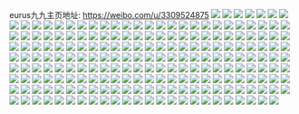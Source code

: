 eurus九九主页地址: https://weibo.com/u/3309524875 
![](https://wx4.sinaimg.cn/mw2000/c543578bly1h901fehsxtj237k1sye82.jpg) 
![](https://wx4.sinaimg.cn/mw2000/c543578bly1h901h6h05jj229x319b2a.jpg) 
![](https://wx4.sinaimg.cn/mw2000/c543578bly1h901ffny8cj21sa37ku0x.jpg) 
![](https://wx4.sinaimg.cn/mw2000/c543578bly1h901h8azqyj226v2x6kjl.jpg) 
![](https://wx4.sinaimg.cn/mw2000/c543578bly1h901gemde5j23402c0qv6.jpg) 
![](https://wx4.sinaimg.cn/mw2000/c543578bly1h901h9mz3nj22872yxkjl.jpg) 
![](https://wx4.sinaimg.cn/mw2000/c543578bly1h901fq3tvzj21o02804qq.jpg) 
![](https://wx4.sinaimg.cn/mw2000/c543578bly1h901gqqp02j23402c0hdu.jpg) 
![](https://wx4.sinaimg.cn/mw2000/c543578bly1h901fttkroj21o0280u0x.jpg) 
![](https://wx4.sinaimg.cn/mw2000/c543578bly1h901f9yra6j23402c0npe.jpg) 
![](https://wx4.sinaimg.cn/mw2000/c543578bly1h901fm4h0bj22c0340npe.jpg) 
![](https://wx4.sinaimg.cn/mw2000/c543578bly1h901hi3ixuj23402c0npg.jpg) 
![](https://wx4.sinaimg.cn/mw2000/c543578bly1h901g88yg4j22c03404qq.jpg) 
![](https://wx4.sinaimg.cn/mw2000/c543578bly1h901h1nuh3j23402c0kjm.jpg) 
![](https://wx4.sinaimg.cn/mw2000/c543578bly1h901gktyy3j22c0340hdu.jpg) 
![](https://wx4.sinaimg.cn/mw2000/c543578bly1h90168er92j22c0340qv6.jpg) 
![](https://wx4.sinaimg.cn/mw2000/c543578bly1h90161n9atj22c0340b2c.jpg) 
![](https://wx4.sinaimg.cn/mw2000/c543578bly1h9016ee7evj22c0340hdu.jpg) 
![](https://wx4.sinaimg.cn/mw2000/c543578bly1h9016s6f5fj23402c07wj.jpg) 
![](https://wx4.sinaimg.cn/mw2000/c543578bly1h9015tnh8hj22c0340b2a.jpg) 
![](https://wx4.sinaimg.cn/mw2000/c543578bly1h8rxddf0rjj216o1kwb29.jpg) 
![](https://wx4.sinaimg.cn/mw2000/c543578bly1h8rxd92nvcj22c0340x6p.jpg) 
![](https://wx4.sinaimg.cn/mw2000/c543578bly1h8rxeekxtdj23402c1u10.jpg) 
![](https://wx4.sinaimg.cn/mw2000/c543578bly1h8rxe3srd3j224a36cx6r.jpg) 
![](https://wx4.sinaimg.cn/mw2000/c543578bly1h8rxdvzldij23402c0kjo.jpg) 
![](https://wx4.sinaimg.cn/mw2000/c543578bly1h8rxe8s7anj22c0340npf.jpg) 
![](https://wx4.sinaimg.cn/mw2000/c543578bly1h8rxeg1v48j22c0340e82.jpg) 
![](https://wx4.sinaimg.cn/mw2000/c543578bly1h8rxeblyy1j22c0340kjn.jpg) 
![](https://wx4.sinaimg.cn/mw2000/c543578bly1h8rxeujvdhj23402c07wj.jpg) 
![](https://wx4.sinaimg.cn/mw2000/c543578bly1h8rxehwfmkj22c0340e82.jpg) 
![](https://wx4.sinaimg.cn/mw2000/c543578bly1h8rxesq63qj22c03401kz.jpg) 
![](https://wx4.sinaimg.cn/mw2000/c543578bly1h8rxen0qcmj23402c0000.jpg) 
![](https://wx4.sinaimg.cn/mw2000/c543578bly1h8rxezosq6j22dr36c1l2.jpg) 
![](https://wx4.sinaimg.cn/mw2000/c543578bly1h8rxepn33uj22c0340u0y.jpg) 
![](https://wx4.sinaimg.cn/mw2000/c543578bly1h8rxf1dhn5j229p1xjhdt.jpg) 
![](https://wx4.sinaimg.cn/mw2000/c543578bly1h8rxf3phjbj21lf0wbtzv.jpg) 
![](https://wx4.sinaimg.cn/mw2000/c543578bly1h83uwxfyxnj23402c0npd.jpg) 
![](https://wx4.sinaimg.cn/mw2000/c543578bly1h83uwuo378j22dr36c4qt.jpg) 
![](https://wx4.sinaimg.cn/mw2000/c543578bly1h83ux0au2vj22c02eye82.jpg) 
![](https://wx4.sinaimg.cn/mw2000/c543578bly1h83ux6aygxj23402c04qr.jpg) 
![](https://wx4.sinaimg.cn/mw2000/c543578bly1h83ux2lcddj23402c0kjn.jpg) 
![](https://wx4.sinaimg.cn/mw2000/c543578bly1h83ux8o5ubj23402c0qv5.jpg) 
![](https://wx4.sinaimg.cn/mw2000/c543578bly1h83ux9natdj21cf0x27m8.jpg) 
![](https://wx4.sinaimg.cn/mw2000/c543578bly1h83uxfyx5wj23402c04qr.jpg) 
![](https://wx4.sinaimg.cn/mw2000/c543578bly1h83uxemrkdj21mc1mce81.jpg) 
![](https://wx4.sinaimg.cn/mw2000/c543578bly1h83uwr1edpj22c03401ky.jpg) 
![](https://wx4.sinaimg.cn/mw2000/c543578bly1h6wejolc9ij22c0340jvp.jpg) 
![](https://wx4.sinaimg.cn/mw2000/c543578bly1h6wejlaokxj2334334dor.jpg) 
![](https://wx4.sinaimg.cn/mw2000/c543578bly1h6wejqxguaj22c0340hdt.jpg) 
![](https://wx4.sinaimg.cn/mw2000/c543578bly1h5mu3wnp0cj20u01swqan.jpg) 
![](https://wx4.sinaimg.cn/mw2000/c543578bly1h5mu3zfo0gj20u01sw10b.jpg) 
![](https://wx4.sinaimg.cn/mw2000/c543578bly1h5mu40nfsvj20u0140jyl.jpg) 
![](https://wx4.sinaimg.cn/mw2000/c543578bly1h5mu44k0a7j20u0140jwb.jpg) 
![](https://wx4.sinaimg.cn/mw2000/c543578bly1h5mu3vq2n2j20u0140gv0.jpg) 
![](https://wx4.sinaimg.cn/mw2000/c543578bly1h5mu45bun5j20u014078i.jpg) 
![](https://wx4.sinaimg.cn/mw2000/c543578bly1h57eifx9yij22c03407wj.jpg) 
![](https://wx4.sinaimg.cn/mw2000/c543578bly1h57eipqd4vj23402c0qv7.jpg) 
![](https://wx4.sinaimg.cn/mw2000/c543578bly1h57eiqjjllj23402c0qv5.jpg) 
![](https://wx4.sinaimg.cn/mw2000/c543578bly1h57eijl73ij22c0340qv5.jpg) 
![](https://wx4.sinaimg.cn/mw2000/c543578bly1h57eiw1b5nj22c0340kjm.jpg) 
![](https://wx4.sinaimg.cn/mw2000/c543578bly1h46f54xi4pj20u0140n42.jpg) 
![](https://wx4.sinaimg.cn/mw2000/c543578bly1h46f554x04j20u0140wku.jpg) 
![](https://wx4.sinaimg.cn/mw2000/c543578bly1h46f55ccqej20u01400vr.jpg) 
![](https://wx4.sinaimg.cn/mw2000/c543578bly1h46f55wuu9j20u013wn6a.jpg) 
![](https://wx4.sinaimg.cn/mw2000/c543578bly1h46f565b81j20u01400zz.jpg) 
![](https://wx4.sinaimg.cn/mw2000/c543578bly1h46f54gk08j20u01sydkk.jpg) 
![](https://wx4.sinaimg.cn/mw2000/c543578bly1h1zp4ck5g9j21be0zk4kl.jpg) 
![](https://wx4.sinaimg.cn/mw2000/c543578bly1h1zp4fi5s9j21be0zk7nz.jpg) 
![](https://wx4.sinaimg.cn/mw2000/c543578bly1h1zp4dssm1j21be1be4fz.jpg) 
![](https://wx4.sinaimg.cn/mw2000/c543578bly1h1zp4e7oyqj21be10oh1a.jpg) 
![](https://wx4.sinaimg.cn/mw2000/c543578bly1h1zp4fr2plj20ue0zy441.jpg) 
![](https://wx4.sinaimg.cn/mw2000/c543578bly1h1zp4f2lenj21be0yc7gv.jpg) 
![](https://wx4.sinaimg.cn/mw2000/c543578bly1h1zp4ubwwkj22bz3401l0.jpg) 
![](https://wx4.sinaimg.cn/mw2000/c543578bly1h1zp4ga9xsj20zk1be1g2.jpg) 
![](https://wx4.sinaimg.cn/mw2000/c543578bly1h1zp4hmytaj22bz340x6p.jpg) 
![](https://wx4.sinaimg.cn/mw2000/c543578bly1h1zp4v4pdzj20tz13yqgb.jpg) 
![](https://wx4.sinaimg.cn/mw2000/c543578bly1h1zp4gm4hrj20u013y46a.jpg) 
![](https://wx4.sinaimg.cn/mw2000/c543578bly1h1zp4vpoo6j215o1sk1iw.jpg) 
![](https://wx4.sinaimg.cn/mw2000/c543578bly1gyi1pgfgrdj223t1dyu0x.jpg) 
![](https://wx4.sinaimg.cn/mw2000/c543578bly1gu5rwz0x51j23403401l1.jpg) 
![](https://wx4.sinaimg.cn/mw2000/c543578bly1gu5rx320irj23402c0u0z.jpg) 
![](https://wx4.sinaimg.cn/mw2000/c543578bly1gu5rx7zcqgj23402c0e85.jpg) 
![](https://wx4.sinaimg.cn/mw2000/c543578bly1gu5rxm9592j22qh21u1ky.jpg) 
![](https://wx4.sinaimg.cn/mw2000/c543578bly1gu5rxjyrabj222m2ba4qq.jpg) 
![](https://wx4.sinaimg.cn/mw2000/c543578bly1gu5rxhq45yj226i2wonpe.jpg) 
![](https://wx4.sinaimg.cn/mw2000/c543578bly1gu5rwr44qij20u01407kn.jpg) 
![](https://wx4.sinaimg.cn/mw2000/c543578bly1gu5rwsmagfj22ay340x6r.jpg) 
![](https://wx4.sinaimg.cn/mw2000/c543578bly1gu5rwure1aj23402c0b2c.jpg) 
![](https://wx4.sinaimg.cn/mw2000/c543578bly1gu5s04y3vdj21hc1hckjl.jpg) 
![](https://wx4.sinaimg.cn/mw2000/c543578bly1gu5rxbzdnuj21uh2glu11.jpg) 
![](https://wx4.sinaimg.cn/mw2000/c543578bly1gu5rxgcctxj23402c04qt.jpg) 
![](https://wx4.sinaimg.cn/mw2000/c543578bly1gpmg87t9qyj22c02x01kz.jpg) 
![](https://wx4.sinaimg.cn/mw2000/c543578bly1goynabh9aaj220h2onnpe.jpg) 
![](https://wx4.sinaimg.cn/mw2000/c543578bly1goynag6phaj228u2zshdv.jpg) 
![](https://wx4.sinaimg.cn/mw2000/c543578bly1go4l0k3j4nj21400ty7ci.jpg) 
![](https://wx4.sinaimg.cn/mw2000/c543578bly1go4l0iswsej21400u0k0t.jpg) 
![](https://wx4.sinaimg.cn/mw2000/c543578bly1go4l0jhzsgj21400u0wno.jpg) 
![](https://wx4.sinaimg.cn/mw2000/c543578bly1gmps1o2praj22c0340e84.jpg) 
![](https://wx4.sinaimg.cn/mw2000/c543578bly1gmps1uzi7cj22c0340x6r.jpg) 
![](https://wx4.sinaimg.cn/mw2000/c543578bly1gmps1r2axcj22c03404qs.jpg) 
![](https://wx4.sinaimg.cn/mw2000/c543578bly1gmps1zxl3ij22c0340hdw.jpg) 
![](https://wx4.sinaimg.cn/mw2000/c543578bly1gmps257j2jj22c03407wk.jpg) 
![](https://wx4.sinaimg.cn/mw2000/c543578bly1gmps2ap5qvj22c03407wk.jpg) 
![](https://wx4.sinaimg.cn/mw2000/c543578bly1gmps1jumc8j222o341b2b.jpg) 
![](https://wx4.sinaimg.cn/mw2000/c543578bly1gmps2jqpj6j22c0340qv5.jpg) 
![](https://wx4.sinaimg.cn/mw2000/c543578bly1gmps2gek49j2341341kjp.jpg) 
![](https://wx4.sinaimg.cn/mw2000/c543578bly1gmplrdxt8dj23402c0e84.jpg) 
![](https://wx4.sinaimg.cn/mw2000/c543578bly1gmpls3k85yj22c0340kjo.jpg) 
![](https://wx4.sinaimg.cn/mw2000/c543578bly1gmplrrigotj23402c0x6r.jpg) 
![](https://wx4.sinaimg.cn/mw2000/c543578bly1gmorgpfut0j20rs2lzha5.jpg) 
![](https://wx4.sinaimg.cn/mw2000/c543578bly1gmorgr2nunj20rs2lo4qp.jpg) 
![](https://wx4.sinaimg.cn/mw2000/c543578bly1gmorgu09xyj22c033yu0y.jpg) 
![](https://wx4.sinaimg.cn/mw2000/c543578bly1gmorh2fwxnj233a2bgqv5.jpg) 
![](https://wx4.sinaimg.cn/mw2000/c543578bly1gmorh03rzij23402c0b2b.jpg) 
![](https://wx4.sinaimg.cn/mw2000/c543578bly1gmorgnsiipj22c03407wk.jpg) 
![](https://wx4.sinaimg.cn/mw2000/c543578bly1gmorh74u0rj226g2wlqv5.jpg) 
![](https://wx4.sinaimg.cn/mw2000/c543578bly1gmorgvie7wj20rs15ok3v.jpg) 
![](https://wx4.sinaimg.cn/mw2000/c543578bly1gmorh500xhj22452tjkjl.jpg) 
![](https://wx4.sinaimg.cn/mw2000/c543578bly1gmorgwb2h8j20rs15oduw.jpg) 
![](https://wx4.sinaimg.cn/mw2000/c543578bly1gmorheupg4j22c0340b2a.jpg) 
![](https://wx4.sinaimg.cn/mw2000/c543578bly1gmorgx1f9lj20rs15oaku.jpg) 
![](https://wx4.sinaimg.cn/mw2000/c543578bgy1gkhidqdi6lj23402c0dxr.jpg) 
![](https://wx4.sinaimg.cn/mw2000/c543578bgy1gkhidss6usj23402c0qv5.jpg) 
![](https://wx4.sinaimg.cn/mw2000/c543578bgy1gkhidvdtp8j23402c0qv5.jpg) 
![](https://wx4.sinaimg.cn/mw2000/c543578bgy1gkhidxw3wfj23402c01kx.jpg) 
![](https://wx4.sinaimg.cn/mw2000/c543578bgy1gkhie1853sj23402c04qq.jpg) 
![](https://wx4.sinaimg.cn/mw2000/c543578bgy1gkhie4nls5j23402c0npd.jpg) 
![](https://wx4.sinaimg.cn/mw2000/c543578bgy1gkhie6qmd5j22yo280qg6.jpg) 
![](https://wx4.sinaimg.cn/mw2000/c543578bgy1gkhiea8f62j230r29ke81.jpg) 
![](https://wx4.sinaimg.cn/mw2000/c543578bgy1gkhiebz6kfj22yb27qwum.jpg) 
![](https://wx4.sinaimg.cn/mw2000/c543578bgy1gjkn2grs4xj21qq2bnwzv.jpg) 
![](https://wx4.sinaimg.cn/mw2000/c543578bgy1gjkn3gnny6j22c0340e82.jpg) 
![](https://wx4.sinaimg.cn/mw2000/c543578bgy1gjkn3knoevj22c0340b2d.jpg) 
![](https://wx4.sinaimg.cn/mw2000/c543578bly1gj0d7jrhb0j21400u0q86.jpg) 
![](https://wx4.sinaimg.cn/mw2000/c543578bly1gj0d7ke620j21400u044a.jpg) 
![](https://wx4.sinaimg.cn/mw2000/c543578bly1gj0d7j70y5j20u011i7cl.jpg) 
![](https://wx4.sinaimg.cn/mw2000/c543578bly1gj0d7l9rdrj20u011iqb1.jpg) 
![](https://wx4.sinaimg.cn/mw2000/c543578bgy1gi2tbk4734j22c0340e82.jpg) 
![](https://wx4.sinaimg.cn/mw2000/c543578bgy1gi2tbljqlkj22c0340e82.jpg) 
![](https://wx4.sinaimg.cn/mw2000/c543578bgy1gi2tbmw3nwj22c0340kjm.jpg) 
![](https://wx4.sinaimg.cn/mw2000/c543578bgy1gi2tbodzouj22c0340hdu.jpg) 
![](https://wx4.sinaimg.cn/mw2000/c543578bgy1gi2tbiwar6j22c0340e82.jpg) 
![](https://wx4.sinaimg.cn/mw2000/c543578bgy1gi2tbpq44hj22c0340kjm.jpg) 
![](https://wx4.sinaimg.cn/mw2000/c543578bly1ghvwrrrsjij20ug14mqc4.jpg) 
![](https://wx4.sinaimg.cn/mw2000/c543578bly1ghvwrrcxv2j216o1kw7lt.jpg) 
![](https://wx4.sinaimg.cn/mw2000/c543578bly1ghvwrs36w2j212818xwxw.jpg) 
![](https://wx4.sinaimg.cn/mw2000/c543578bgy1ghnry9bbpuj22c0340hdu.jpg) 
![](https://wx4.sinaimg.cn/mw2000/c543578bgy1ghnryakfioj22c0340e82.jpg) 
![](https://wx4.sinaimg.cn/mw2000/c543578bgy1gh6jzlwg5aj22c0340u10.jpg) 
![](https://wx4.sinaimg.cn/mw2000/c543578bgy1gh6jzjsdlqj22c0340kjp.jpg) 
![](https://wx4.sinaimg.cn/mw2000/c543578bgy1gh6jzoeke0j22c03407wm.jpg) 
![](https://wx4.sinaimg.cn/mw2000/c543578bgy1gg8xi25k5vj22c03407wj.jpg) 
![](https://wx4.sinaimg.cn/mw2000/c543578bgy1gg8xi3a2clj21vb2hpe81.jpg) 
![](https://wx4.sinaimg.cn/mw2000/c543578bgy1gg8xi0t03tj22801o04qp.jpg) 
![](https://wx4.sinaimg.cn/mw2000/c543578bgy1gg8xi438ouj220g2ole81.jpg) 
![](https://wx4.sinaimg.cn/mw2000/c543578bly1gg02lwu1q4j20u018yh1m.jpg) 
![](https://wx4.sinaimg.cn/mw2000/c543578bgy1gfvisrrjqnj20hs0daac2.jpg) 
![](https://wx4.sinaimg.cn/mw2000/c543578bgy1gfv31u1yaxj20no29otkc.jpg) 
![](https://wx4.sinaimg.cn/mw2000/c543578bly1gfkkgyqfd4j23402c0x6s.jpg) 
![](https://wx4.sinaimg.cn/mw2000/c543578bly1gfkkh39orrj23402c0e82.jpg) 
![](https://wx4.sinaimg.cn/mw2000/c543578bly1gfkkh7lq6tj23402c0e82.jpg) 
![](https://wx4.sinaimg.cn/mw2000/c543578bly1gfkkhbjyguj23402c0e82.jpg) 
![](https://wx4.sinaimg.cn/mw2000/c543578bly1gfkkhyynhlj21o0280b29.jpg) 
![](https://wx4.sinaimg.cn/mw2000/c543578bly1gfkkhwpjy7j23402c0b2a.jpg) 
![](https://wx4.sinaimg.cn/mw2000/c543578bgy1gfk0h24qxjj22801o0kjl.jpg) 
![](https://wx4.sinaimg.cn/mw2000/c543578bgy1gfk0h6qzk7j21o02807wi.jpg) 
![](https://wx4.sinaimg.cn/mw2000/c543578bgy1gfk0h8yscrj22c0340hdu.jpg) 
![](https://wx4.sinaimg.cn/mw2000/c543578bgy1gfk0hbwfygj22to249b2a.jpg) 
![](https://wx4.sinaimg.cn/mw2000/c543578bgy1gfk0he7cadj22c0340e82.jpg) 
![](https://wx4.sinaimg.cn/mw2000/c543578bgy1gfk0h4livwj21o0280b2a.jpg) 
![](https://wx4.sinaimg.cn/mw2000/c543578bgy1gfk0h03dvyj22c0340kjn.jpg) 
![](https://wx4.sinaimg.cn/mw2000/c543578bgy1gfk0hh7h54j22c0340u0y.jpg) 
![](https://wx4.sinaimg.cn/mw2000/c543578bgy1gfk0hkp8ynj22c0340qv7.jpg) 
![](https://wx4.sinaimg.cn/mw2000/c543578bgy1gfk0hnxvvlj22402tchdv.jpg) 
![](https://wx4.sinaimg.cn/mw2000/c543578bgy1gfk0hpwdx5j23402c01ky.jpg) 
![](https://wx4.sinaimg.cn/mw2000/c543578bly1gcx2y50lbqj22c0340u0y.jpg) 
![](https://wx4.sinaimg.cn/mw2000/c543578bly1gcx2y6j7i8j22c0340npe.jpg) 
![](https://wx4.sinaimg.cn/mw2000/c543578bly1gcx2y7q3sxj22c0340kjm.jpg) 
![](https://wx4.sinaimg.cn/mw2000/c543578bly1gcx2y9hi0pj21sc2ds1ky.jpg) 
![](https://wx4.sinaimg.cn/mw2000/c543578bly1gbc3mmp0woj20v91vox6r.jpg) 
![](https://wx4.sinaimg.cn/mw2000/c543578bgy1gaa0ltz2ctj21o0280kjl.jpg) 
![](https://wx4.sinaimg.cn/mw2000/c543578bgy1gaa0mnbg6jj21o0280hdt.jpg) 
![](https://wx4.sinaimg.cn/mw2000/c543578bgy1gaa0niswc5j21o0280npd.jpg) 
![](https://wx4.sinaimg.cn/mw2000/c543578bgy1gaa93zqbnqj21o0280hdt.jpg) 
![](https://wx4.sinaimg.cn/mw2000/c543578bgy1gaa9458q4ij23402c0npe.jpg) 
![](https://wx4.sinaimg.cn/mw2000/c543578bgy1gaa94akvqzj21o0280hdt.jpg) 
![](https://wx4.sinaimg.cn/mw2000/c543578bgy1gaa93wq0g3j21o0280kjl.jpg) 
![](https://wx4.sinaimg.cn/mw2000/c543578bgy1gaa94dk482j21o0280npd.jpg) 
![](https://wx4.sinaimg.cn/mw2000/c543578bgy1gaa0ktvdpyj21o0280hdt.jpg) 
![](https://wx4.sinaimg.cn/mw2000/c543578bgy1g99bf1vwvtj21o0280hdt.jpg) 
![](https://wx4.sinaimg.cn/mw2000/c543578bgy1g99beto5eyj21o0280hdt.jpg) 
![](https://wx4.sinaimg.cn/mw2000/c543578bgy1g99bfaq6cnj21o0280hdt.jpg) 
![](https://wx4.sinaimg.cn/mw2000/c543578bgy1g909gfwb3bj20ty11fwgj.jpg) 
![](https://wx4.sinaimg.cn/mw2000/c543578bly1g46t9joqgaj20u01407f7.jpg) 
![](https://wx4.sinaimg.cn/mw2000/c543578bly1g46t9kol28j216o15o7wh.jpg) 
![](https://wx4.sinaimg.cn/mw2000/c543578bly1g46t9k1y43j20qo0zkqcd.jpg) 
![](https://wx4.sinaimg.cn/mw2000/c543578bly1fywnkdhvn8j237k2eoqv6.jpg) 
![](https://wx4.sinaimg.cn/mw2000/c543578bly1fywnkkp4gkj237k2eox6q.jpg) 
![](https://wx4.sinaimg.cn/mw2000/c543578bly1fwz77whktcj21w01f01l0.jpg) 
![](https://wx4.sinaimg.cn/mw2000/c543578bly1fwz77yif2pj21w01f0kjl.jpg) 
![](https://wx4.sinaimg.cn/mw2000/c543578bly1fwz78295zjj21w01f0e83.jpg) 
![](https://wx4.sinaimg.cn/mw2000/c543578bly1fwz78619zej21w02iokjn.jpg) 
![](https://wx4.sinaimg.cn/mw2000/c543578bly1fwz788ku1rj23402c07wi.jpg) 
![](https://wx4.sinaimg.cn/mw2000/c543578bly1fwz78me4yqj21w02d0u0y.jpg) 
![](https://wx4.sinaimg.cn/mw2000/c543578bgy1furing287vj21sg2dsnph.jpg) 
![](https://wx4.sinaimg.cn/mw2000/c543578bgy1furinh7v7yj20v91vokbj.jpg) 
